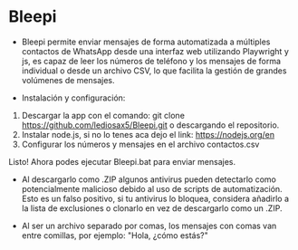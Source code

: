 # Bleepi

- Bleepi permite enviar mensajes de forma automatizada a múltiples contactos de WhatsApp desde una interfaz web utilizando Playwright y js, es capaz de leer los números de teléfono y los mensajes de forma individual o desde un archivo CSV, lo que facilita la gestión de grandes volúmenes de mensajes.

- Instalación y configuración:
1. Descargar la app con el comando: git clone https://github.com/lediosax5/Bleepi.git o descargando el repositorio.
2. Instalar node.js, si no lo tenes aca dejo el link: https://nodejs.org/en
3. Configurar los números y mensajes en el archivo contactos.csv

Listo! Ahora podes ejecutar Bleepi.bat para enviar mensajes.


- Al descargarlo como .ZIP algunos antivirus pueden detectarlo como potencialmente malicioso debido al uso de scripts de automatización. Esto es un falso positivo, si tu antivirus lo bloquea, considera añadirlo a la lista de exclusiones o clonarlo en vez de descargarlo como un .ZIP.

- Al ser un archivo separado por comas, los mensajes con comas van entre comillas, por ejemplo: "Hola, ¿cómo estás?"
